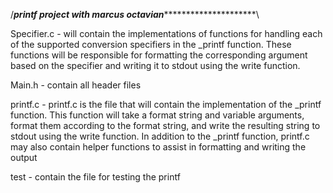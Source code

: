 /*****************************************printf project with marcus octavian**************************************************************\

Specifier.c - will contain the implementations of functions for handling each of the supported conversion specifiers in the _printf function. These functions will be responsible for formatting the corresponding argument based on the specifier and writing it to stdout using the write function.

Main.h - contain all header files

printf.c - printf.c is the file that will contain the implementation of the _printf function. This function will take a format string and variable arguments, format them according to the format string, and write the resulting string to stdout using the write function.
In addition to the _printf function, printf.c may also contain helper functions to assist in formatting and writing the output

test - contain the file for testing the printf
